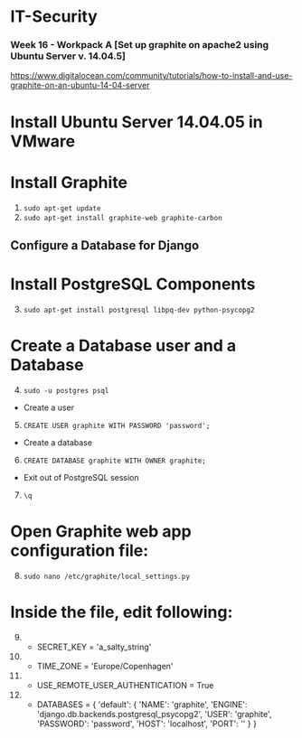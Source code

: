 # IT-Security

### Week 16 - Workpack A [Set up graphite on apache2 using Ubuntu Server v. 14.04.5]
https://www.digitalocean.com/community/tutorials/how-to-install-and-use-graphite-on-an-ubuntu-14-04-server

# Install Ubuntu Server 14.04.05 in VMware
# Install Graphite
1) `sudo apt-get update`
2) `sudo apt-get install graphite-web graphite-carbon`

## Configure a Database for Django
# Install PostgreSQL Components
3) `sudo apt-get install postgresql libpq-dev python-psycopg2`

# Create a Database user and a Database

4) `sudo -u postgres psql`

* Create a user
5) `CREATE USER graphite WITH PASSWORD 'password';`
* Create a database
6) `CREATE DATABASE graphite WITH OWNER graphite;`
* Exit out of PostgreSQL session
7) `\q`

# Open Graphite web app configuration file:
8) `sudo nano /etc/graphite/local_settings.py`

# Inside the file, edit following:
9) * SECRET_KEY = 'a_salty_string'
10) * TIME_ZONE = 'Europe/Copenhagen'
11) * USE_REMOTE_USER_AUTHENTICATION = True
12) * DATABASES = {
    'default': {
        'NAME': 'graphite',
        'ENGINE': 'django.db.backends.postgresql_psycopg2',
        'USER': 'graphite',
        'PASSWORD': 'password',
        'HOST': 'localhost',
        'PORT': ''
    }
}
